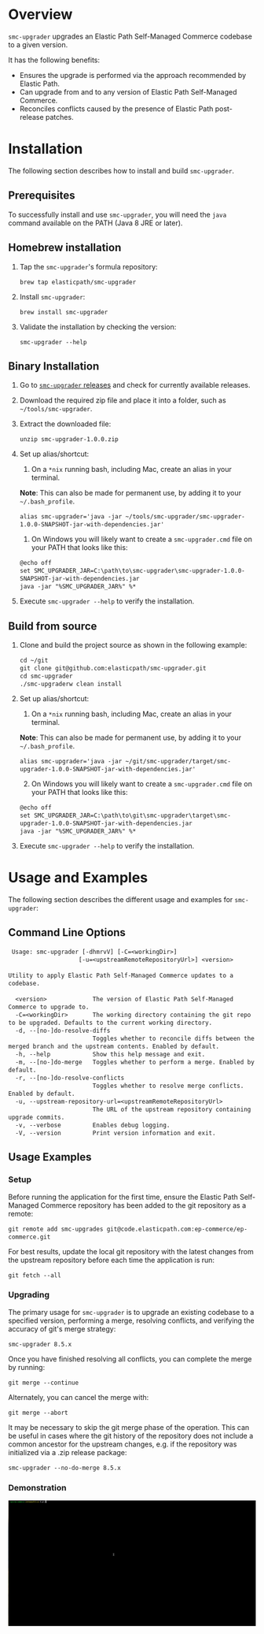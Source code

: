 # Overview

`smc-upgrader` upgrades an Elastic Path Self-Managed Commerce codebase to a given version.

It has the following benefits:

* Ensures the upgrade is performed via the approach recommended by Elastic Path.
* Can upgrade from and to any version of Elastic Path Self-Managed Commerce.
* Reconciles conflicts caused by the presence of Elastic Path post-release patches.

# Installation

The following section describes how to install and build `smc-upgrader`.

## Prerequisites

To successfully install and use `smc-upgrader`, you will need the `java` command available on the PATH (Java 8 JRE or later).

## Homebrew installation

1. Tap the `smc-upgrader`'s formula repository:

    ```
    brew tap elasticpath/smc-upgrader
    ```

1. Install `smc-upgrader`:

    ```
    brew install smc-upgrader
    ```

1. Validate the installation by checking the version:
    ```
    smc-upgrader --help
    ```

## Binary Installation

1. Go to [`smc-upgrader` releases](https://github.com/elasticpath/smc-upgrader/releases) and check for currently available releases.
1. Download the required zip file and place it into a folder, such as `~/tools/smc-upgrader`.
1. Extract the downloaded file:

    ```
    unzip smc-upgrader-1.0.0.zip
    ```

1. Set up alias/shortcut:
    1. On a `*nix` running bash, including Mac, create an alias in your terminal.

    **Note**: This can also be made for permanent use, by adding it to your `~/.bash_profile`.

    ```
    alias smc-upgrader='java -jar ~/tools/smc-upgrader/smc-upgrader-1.0.0-SNAPSHOT-jar-with-dependencies.jar'
    ```

    1. On Windows you will likely want to create a `smc-upgrader.cmd` file on your PATH that looks like this:

    ```
    @echo off
    set SMC_UPGRADER_JAR=C:\path\to\smc-upgrader\smc-upgrader-1.0.0-SNAPSHOT-jar-with-dependencies.jar
    java -jar "%SMC_UPGRADER_JAR%" %*
    ```

1. Execute `smc-upgrader --help` to verify the installation.

## Build from source

1. Clone and build the project source as shown in the following example:

    ```
    cd ~/git
    git clone git@github.com:elasticpath/smc-upgrader.git
    cd smc-upgrader
    ./smc-upgraderw clean install
    ```

1. Set up alias/shortcut:
    1. On a `*nix` running bash, including Mac, create an alias in your terminal.

   **Note**: This can also be made for permanent use, by adding it to your `~/.bash_profile`.

    ```
    alias smc-upgrader='java -jar ~/git/smc-upgrader/target/smc-upgrader-1.0.0-SNAPSHOT-jar-with-dependencies.jar'
    ```

    2. On Windows you will likely want to create a `smc-upgrader.cmd` file on your PATH that looks like this:
    ```
    @echo off
    set SMC_UPGRADER_JAR=C:\path\to\git\smc-upgrader\target\smc-upgrader-1.0.0-SNAPSHOT-jar-with-dependencies.jar
    java -jar "%SMC_UPGRADER_JAR%" %*
    ```

1. Execute `smc-upgrader --help` to verify the installation.

# Usage and Examples

The following section describes the different usage and examples for `smc-upgrader`:

## Command Line Options

```text
 Usage: smc-upgrader [-dhmrvV] [-C=<workingDir>]
                    [-u=<upstreamRemoteRepositoryUrl>] <version>

Utility to apply Elastic Path Self-Managed Commerce updates to a codebase.

  <version>             The version of Elastic Path Self-Managed Commerce to upgrade to.
  -C=<workingDir>       The working directory containing the git repo to be upgraded. Defaults to the current working directory.
  -d, --[no-]do-resolve-diffs
                        Toggles whether to reconcile diffs between the merged branch and the upstream contents. Enabled by default.
  -h, --help            Show this help message and exit.
  -m, --[no-]do-merge   Toggles whether to perform a merge. Enabled by default.
  -r, --[no-]do-resolve-conflicts
                        Toggles whether to resolve merge conflicts. Enabled by default.
  -u, --upstream-repository-url=<upstreamRemoteRepositoryUrl>
                        The URL of the upstream repository containing upgrade commits.
  -v, --verbose         Enables debug logging.
  -V, --version         Print version information and exit.
```

## Usage Examples

### Setup

Before running the application for the first time, ensure the Elastic Path Self-Managed Commerce repository has been added to the git repository as a remote:

```
git remote add smc-upgrades git@code.elasticpath.com:ep-commerce/ep-commerce.git
```

For best results, update the local git repository with the latest changes from the upstream repository before each time the application is run:

```
git fetch --all
```

### Upgrading

The primary usage for `smc-upgrader` is to upgrade an existing codebase to a specified version, performing a merge, resolving conflicts, and verifying the accuracy of git's merge strategy:

```
smc-upgrader 8.5.x
```

Once you have finished resolving all conflicts, you can complete the merge by running:

```
git merge --continue
```

Alternately, you can cancel the merge with:

```
git merge --abort
```

It may be necessary to skip the git merge phase of the operation. This can be useful in cases where the git history of the repository does not include a common ancestor for the upstream changes, e.g. if the repository was initialized via a .zip release package:

```
smc-upgrader --no-do-merge 8.5.x
```

### Demonstration

![SMC Upgrader usage demonstration](smc-upgrader.gif)
